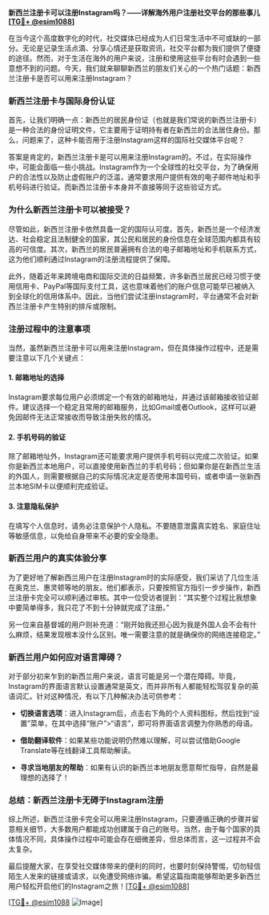 **新西兰注册卡可以注册Instagram吗？——详解海外用户注册社交平台的那些事儿[[TG💪+ @esim1088](https://t.me/s/esim1088)]**

在当今这个高度数字化的时代，社交媒体已经成为人们日常生活中不可或缺的一部分。无论是记录生活点滴、分享心情还是获取资讯，社交平台都为我们提供了便捷的途径。然而，对于生活在海外的用户来说，注册和使用这些平台有时会遇到一些意想不到的问题。今天，我们就来聊聊新西兰的朋友们关心的一个热门话题：新西兰注册卡是否可以用来注册Instagram？

### **新西兰注册卡与国际身份认证**

首先，让我们明确一点：新西兰的居民身份证（也就是我们常说的新西兰注册卡）是一种合法的身份证明文件，它主要用于证明持有者在新西兰的合法居住身份。那么，问题来了，这种卡能否用于注册Instagram这样的国际社交媒体平台呢？

答案是肯定的，新西兰注册卡是可以用来注册Instagram的。不过，在实际操作中，可能会面临一些小挑战。Instagram作为一个全球性的社交平台，为了确保用户的合法性以及防止虚假账户的泛滥，通常要求用户提供有效的电子邮件地址和手机号码进行验证。而新西兰注册卡本身并不直接等同于这些验证方式。

### **为什么新西兰注册卡可以被接受？**

尽管如此，新西兰注册卡依然具备一定的国际认可度。首先，新西兰是一个经济发达、社会稳定且法制健全的国家，其公民和居民的身份信息在全球范围内都具有较高的可信度。其次，新西兰的居民普遍拥有合法的电子邮箱地址和手机联系方式，这为他们顺利通过Instagram的注册流程提供了保障。

此外，随着近年来跨境电商和国际交流的日益频繁，许多新西兰居民已经习惯于使用信用卡、PayPal等国际支付工具，这也意味着他们的账户信息可能早已被纳入到全球化的信用体系中。因此，当他们尝试注册Instagram时，平台通常不会对新西兰注册卡产生特别的排斥或限制。

### **注册过程中的注意事项**

当然，虽然新西兰注册卡可以用来注册Instagram，但在具体操作过程中，还是需要注意以下几个关键点：

#### **1. 邮箱地址的选择**
Instagram要求每位用户必须绑定一个有效的邮箱地址，并通过该邮箱接收验证邮件。建议选择一个稳定且常用的邮箱服务，比如Gmail或者Outlook，这样可以避免因邮件无法正常接收而导致注册失败的情况。

#### **2. 手机号码的验证**
除了邮箱地址外，Instagram还可能要求用户提供手机号码以完成二次验证。如果你是新西兰本地用户，可以直接使用新西兰的手机号码；但如果你是在新西兰生活的外国人，则需要根据自己的实际情况决定是否使用本国号码，或者申请一张新西兰本地SIM卡以便顺利完成验证。

#### **3. 注意隐私保护**
在填写个人信息时，请务必注意保护个人隐私。不要随意泄露真实姓名、家庭住址等敏感信息，以免给自身带来不必要的安全隐患。

### **新西兰用户的真实体验分享**

为了更好地了解新西兰用户在注册Instagram时的实际感受，我们采访了几位生活在奥克兰、惠灵顿等地的朋友。他们都表示，只要按照官方指引一步步操作，新西兰注册卡完全可以顺利通过审核。其中一位受访者提到：“其实整个过程比我想象中要简单得多，我只花了不到十分钟就完成了注册。”

另一位来自基督城的用户则补充道：“刚开始我还担心因为我是外国人会不会有什么麻烦，结果发现根本没什么区别。唯一需要注意的就是确保你的网络连接稳定。”

### **新西兰用户如何应对语言障碍？**

对于部分初来乍到的新西兰用户来说，语言可能是另一个潜在障碍。毕竟，Instagram的界面语言默认设置通常是英文，而并非所有人都能轻松驾驭复杂的英语词汇。针对这种情况，有以下几种解决办法可供参考：

- **切换语言选项**：进入Instagram后，点击右下角的个人资料图标，然后找到“设置”菜单，在其中选择“账户”>“语言”，即可将界面语言调整为你熟悉的母语。
  
- **借助翻译软件**：如果某些功能说明仍然难以理解，可以尝试借助Google Translate等在线翻译工具帮助解读。

- **寻求当地朋友的帮助**：如果有认识的新西兰本地朋友愿意帮忙指导，自然是最理想的选择了！

### **总结：新西兰注册卡无碍于Instagram注册**

综上所述，新西兰注册卡完全可以用来注册Instagram，只要遵循正确的步骤并留意相关细节，大多数用户都能成功创建属于自己的账号。当然，由于每个国家的具体情况不同，具体操作过程中可能会存在细微差异，但总体而言，这一过程并不会太复杂。

最后提醒大家，在享受社交媒体带来的便利的同时，也要时刻保持警惕，切勿轻信陌生人发来的链接或请求，以免遭受网络诈骗。希望这篇指南能够帮助更多新西兰用户轻松开启他们的Instagram之旅！[[TG💪+ @esim1088](https://t.me/s/esim1088)]

[[TG💪+ @esim1088](https://t.me/s/esim1088) ![Image](https://i.postimg.cc/4NQfJmqS/Snipaste-2025-05-13-00-14-12.png)]